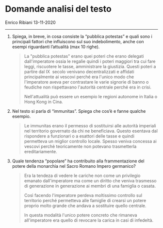 # Domande analisi del testo

Enrico Ribiani   13-11-2020

---

1. Spiega, in breve, in cosa consiste la “pubblica potestas” e quali sono i principali fattori che influiscono sul suo indebolimento, anche con esempi riguardanti l’attualità (max 10 righe).
   
   > La "pubblica potestas" erano quei poteri che erano delegati dall'imperatore ossia le regalìe quindi i poteri maggiori tra cui fare leggi, riscuotere le tasse, amministrare la giustizia. Questi poteri a partire dal IX  secolo venivano decentralizzati e affidati principalmente ai vescovi perché era l'unico modo che l'imperatore aveva per contrastare le varie signorie di banno o feudiche non rispettavano l'autorità centrale perché era in crisi.
   > 
   > Nell'attualità può essere un esempio le regioni autonome in Italia o Hong Kong in Cina.

2. Nel testo si parla di “immunitas”. Spiega che cos’è e fanne qualche esempio.
   
   > Le immunitas erano il permesso di sostituirsi alle autorità imperiali nel  territorio governato da chi ne beneficiava. Questo esentava dal rispondere a funzionari o a esattori delle tasse e quindi permetteva un miglior controllo locale.  Spesso veniva concessa ai vescovi perchè teoricamente non potevano trasmetterla ereditariamente.

3. Quale tendenza “popolare” ha contribuito alla frammentazione del potere della monarchia nel Sacro Romano Impero germanico?
   
   > Era la tendeza di vedere le cariche non come un privilegio emanato dall'imperatore ma come un diritto che veniva trasmesso di generazione in generazione ai membri di una famiglia o casata. 
   > 
   > Così facendo l'imperatore perdeva moltissimo controllo sul territorio perché permetteva alle famiglie di crearsi un potere proprio molto grande che andava a sostituire quello centrale.
   > 
   > In questa modalità l'unico potere concreto che rimaneva all'imperatore era quello di revocare la carica in casi di infedeltà.
